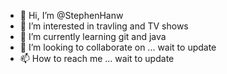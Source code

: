 - 👋 Hi, I’m @StephenHanw
- 👀 I’m interested in travling and TV shows
- 🌱 I’m currently learning git and java
- 💞️ I’m looking to collaborate on ... wait to update
- 📫 How to reach me ... wait to update

<!---
StephenHanw/StephenHanw is a ✨ special ✨ repository because its `README.md` (this file) appears on your GitHub profile.
You can click the Preview link to take a look at your changes.
--->
